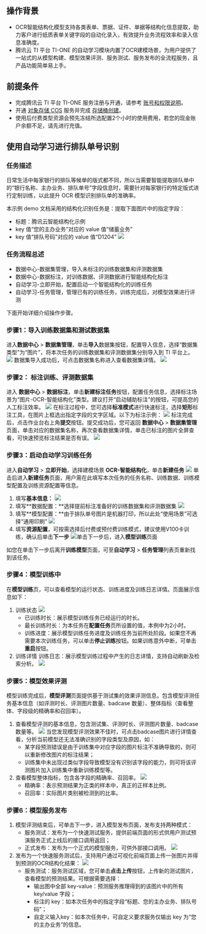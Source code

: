 

## 操作背景
-  OCR智能结构化模型支持各类表单、票据、证件、单据等结构化信息提取，助力客户进行纸质表单关键字段的自动化录入，有效提升业务流程效率和录入信息准确度。
-  腾讯云 TI 平台 TI-ONE 的自动学习模块内置了OCR建模场景，为用户提供了一站式的从模型构建、模型效果评测、服务测试、服务发布的全流程服务，且产品功能简单易上手。

## 前提条件

-  完成腾讯云 TI 平台 TI-ONE 服务注册与开通，请参考 [账号和权限说明](https://cloud.tencent.com/document/product/851/74113)。
-  开通 [对象存储 COS](https://console.cloud.tencent.com/cos) 服务并完成 [存储桶创建](https://cloud.tencent.com/document/product/436/13309)。
-  使用后付费类型资源会预先冻结所选配置2个小时的使用费用，若您的现金账户余额不足，请先进行充值。

## 使用自动学习进行排队单号识别


### 任务描述


日常生活中每家银行的排队等候单的版式都不同，所以当需要智能提取排队单中的“银行名称、主办业务、排队单号”字段信息时，需要针对每家银行的特定版式进行定制训练，以此提升 OCR 模型识别排队单的准确率。

本示例 demo 文档采用的结构化识别任务是：提取下面图片中的指定字段：

- 标题：腾讯云智能结构化示例
- key 值“您的主办业务”对应的 value 值“储蓄业务”
- key 值“排队号码”对应的 value 值“D1204”
![](https://qcloudimg.tencent-cloud.cn/raw/08a9a02ba3661432435c230acc13403e.png)

### 任务流程总述


-  数据中心-数据集管理，导入未标注的训练数据集和评测数据集
-  数据中心-数据标注，对训练数据、评测数据进行智能结构化标注
-  自动学习-立即开始，配置启动一个智能结构化的训练任务
-  自动学习-任务管理，管理已有的训练任务，训练完成后，对模型效果进行评测

下面开始详细介绍操作步骤。

### 步骤1：导入训练数据集和测试数据集

进入**数据中心** > **数据集管理**，单击**导入**数据集按钮，配置导入信息，选择“数据集类型”为“图片”，将本次任务的训练数据集和评测数据集分别导入到 TI 平台上。
![](https://qcloudimg.tencent-cloud.cn/raw/4edbec09e2b3c18e8c188a54c75df971.png)
数据集导入成功后，可点击数据集名称进入查看数据集详情。
![](https://qcloudimg.tencent-cloud.cn/raw/d17e3d1345a410b97a7854f70bb4234a.png)

### 步骤2： 标注训练、评测数据集
进入 **数据中心** > **数据标注**，单击**新建标注任务**按钮，配置任务信息，选择标注场景为“图片-OCR-智能结构化”类型。建议打开“启动辅助标注”的按钮，可提高您的人工标注效率。
![](https://qcloudimg.tencent-cloud.cn/raw/9f1439d59c79a6d8b1c9e91fee23d52e.png)
在标注过程中，您可选择**标准模式**进行快速标注，选择**矩形**标注工具，在图片上框选出指定字段的文字区域。以下为标注示例：
![](https://qcloudimg.tencent-cloud.cn/raw/b90ca778461c21a54e9aa15adecc02fd.png)
标注完成后，点击作业台右上角**提交**按钮。提交成功后，您可返回 **数据中心** > **数据集管理** 页面，单击对应的数据集名称，再次查看数据集详情，单击已标注的图片全屏查看，可快速预览标注结果是否有误。
![](https://qcloudimg.tencent-cloud.cn/raw/78249406ac680a541a99d520751c59e8.png)

### 步骤3：启动自动学习训练任务

进入**自动学习** > **立即开始**，选择建模场景 **OCR-智能结构化**，单击**新建任务**
![](https://qcloudimg.tencent-cloud.cn/raw/52f85872748e867ab148a47f724f5788.png)
单击后进入**新建任务**页面，用户需在此填写本次任务的任务名称、训练数据、训练模型配置及训练资源配置等信息。
1. 填写**基本信息：**
![](https://qcloudimg.tencent-cloud.cn/raw/4572564a8fde4d96b8751f1c0c00d323.png)
2. 填写**数据配置：**选择提前标注准备好的训练数据集和评测数据集
![](https://qcloudimg.tencent-cloud.cn/raw/137837ba8bf68c418d290d70a86f4f8e.png)
3. 填写**模型配置：**由于排队单号图片是机器打印，所以此处“使用场景”可选择“通用印刷”
![](https://qcloudimg.tencent-cloud.cn/raw/6203b0656a7f7cf8bc1a7bdcdca4efd1.png)
4. 填写**资源配置**，可按需选择后付费或预付费训练模式，建议使用V100卡训练，确认后单击**下一步**
![](https://qcloudimg.tencent-cloud.cn/raw/74be7eab5202de33000efcf1d661dde7.png)单击下一步后，进入**模型训练**页面

如您在单击下一步后离开**训练模型**页面，可至**自动学习** > **任务管理**列表页重新找到该任务。

### 步骤4：模型训练中
在**模型训练**页，可以查看模型的运行状态、训练进度及训练日志详情。页面展示信息如下：
1. 训练状态
![](https://qcloudimg.tencent-cloud.cn/raw/dc996d9aae6ffe2b4e4caed919ea3441.png)
	-   已训练时长：展示模型训练任务已经运行的时长。
	-   最长训练时长：为本任务在**配置任务**页所设置的值，本例中为2小时。
	-   训练进度：展示模型训练任务进度及训练任务当前所处阶段。如果您不再需要本次训练任务，可以单击**停止训练**按钮。如果训练意外中断，可单击**重启**按钮。
2. 训练详情
训练日志：展示模型训练过程中产生的日志详情，支持自动刷新及检索分析。
![](https://qcloudimg.tencent-cloud.cn/raw/6f4c575e2e78d345d8c76fe02086990c.png)

### 步骤5：模型效果评测

模型训练完成后，**模型评测**页面提供基于测试集的效果评测信息。包含模型评测任务基本信息（如评测时长、评测图片数量、badcase 数量）、整体指标（查看整体、字段级的精确率和召回率）。
1. 查看模型评测的基本信息，包含测试集、评测时长、评测图片数量、badcase 数量等。
![](https://qcloudimg.tencent-cloud.cn/raw/5d6d64e0828820b0a835223bf3397c54.png)
当您发现模型评测效果不佳时，可点击badcase图片进行详情查看，分析当前模型还无法准确识别的字段类型及原因，如：
	-   某字段预测错误是由于训练集中对应字段的图片标注不准确导致的，则可以重新修改图片的标注结果；
	-   训练集中未出现过类似字段导致模型没有识别该字段的能力，则可将该评测图片加入训练集中重新训练模型等。
2. 查看模型整体指标，包含各字段的精确率、召回率。
![](https://qcloudimg.tencent-cloud.cn/raw/7851d2d54382b29ecfb5fbf70192b299.png)
	-   精确率：表示预测结果为正类的样本中，真正的正样本比例。
	-   召回率：实际图片类别被检测到的比率。

### 步骤6：模型服务发布

1. 模型评测结束后，可单击下一步，进入模型发布页面，发布支持两种模式：
	-   服务测试：发布为一个快速测试服务，提供前端页面的形式供用户测试预演服务正式上线后的接口调用返回；
	-   正式发布：发布为一个正式的模型服务，可供外部接口调用。
![](https://qcloudimg.tencent-cloud.cn/raw/8ad62a1a6cdbcba69e62f646b6dea884.png)
2. 发布为一个快速服务测试后，支持用户通过可视化前端页面上传一张图片并得到预测的OCR结构化结果：
![](https://qcloudimg.tencent-cloud.cn/raw/73c1bdddc12233a0f27bb86094e227fd.png)
	-  服务测试：服务测试区域，您可单击**点击上传**按钮，上传新的测试图片，查看模型的预测结果。可根据需要选择：
		-  输出图中全部 key-value：预测服务推理得到的该图片中的所有 key/value 字段；
		-  标注的 key：如本次任务中的指定字段“标题、您的主办业务、排队号码”；
		-  自定义输入key：如本次任务中，可自定义要求服务仅输出 key 为“您的主办业务”的信息。
